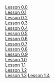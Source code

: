 [Lesson 0.0](https://raw.githubusercontent.com/mkrjn99/FairyTaleDB/09e4b5017152172c71cef340ef786fb9502fefb1/experimental/blocks/0)\
[Lesson 0.1](https://raw.githubusercontent.com/mkrjn99/FairyTaleDB/c250cb3ad670c29d9a476ce69446f577c755f652/experimental/blocks/1)\
[Lesson 0.2](https://raw.githubusercontent.com/mkrjn99/FairyTaleDB/8f6d62f26ac28a42abf0dcae1430ad4c32b210bd/experimental/blocks/2)\
[Lesson 0.3](https://raw.githubusercontent.com/mkrjn99/FairyTaleDB/3e3092e06acccd27d909213b206aaba44cf36fc6/experimental/blocks/3)\
[Lesson 0.4](https://raw.githubusercontent.com/mkrjn99/FairyTaleDB/fc98f59f041c6b20101e776badb3e0f55c7ede0e/experimental/blocks/4)\
[Lesson 0.5](https://raw.githubusercontent.com/mkrjn99/FairyTaleDB/baeade395561b6e704d4bd563856a5cd34546143/experimental/blocks/5)\
[Lesson 0.6](https://raw.githubusercontent.com/mkrjn99/FairyTaleDB/bcf7e43092806d71a1370dfd96e7e72a593e362f/experimental/blocks/6)\
[Lesson 0.7](https://raw.githubusercontent.com/mkrjn99/FairyTaleDB/40bab7ac13b07b035f774e57874eb812e0712c60/experimental/blocks/7)\
[Lesson 0.8](https://raw.githubusercontent.com/mkrjn99/FairyTaleDB/e4266f57fa7e2558adefcaa9368ce33fd28061dc/experimental/blocks/8)\
[Lesson 0.9](https://raw.githubusercontent.com/mkrjn99/FairyTaleDB/512bd67bd4bee5ca0aa5b653edc9cd0bb48887e4/experimental/blocks/9)\
[Lesson 1.0](https://raw.githubusercontent.com/mkrjn99/FairyTaleDB/68bdc15d6fb206bc554a308af4263b6844e5fd8d/experimental/blocks/0)\
[Lesson 1.1](https://raw.githubusercontent.com/mkrjn99/FairyTaleDB/afe28cc9252740d5666f18771e33922243f4a6ad/experimental/blocks/1)\
[Lesson 1.2](https://raw.githubusercontent.com/mkrjn99/FairyTaleDB/c00dcb6e9b0d244fef0ec668ee3b92aacb214107/experimental/blocks/2)\
[Lesson 1.3](https://raw.githubusercontent.com/mkrjn99/FairyTaleDB/c00dcb6e9b0d244fef0ec668ee3b92aacb214107/experimental/blocks/3)
[Lesson 1.4](https://raw.githubusercontent.com/mkrjn99/FairyTaleDB/40608e9b8419354282f322959fcd1842eea7819d/experimental/blocks/4)
